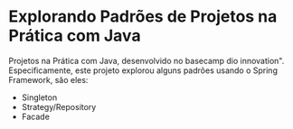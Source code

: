 # Explorando Padrões de Projetos na Prática com Java

Projetos na Prática com Java, desenvolvido no basecamp dio innovation". Especificamente, este projeto explorou alguns padrões usando o Spring Framework, são eles:
- Singleton
- Strategy/Repository
- Facade


